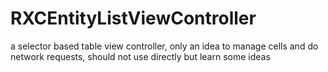 # RXCEntityListViewController
a selector based table view controller, only an idea to manage cells and do network requests, should not use directly but learn some ideas
